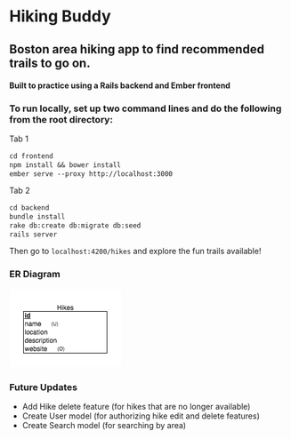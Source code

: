 # Hiking Buddy

## Boston area hiking app to find recommended trails to go on.
#### Built to practice using a Rails backend and Ember frontend

### To run locally, set up two command lines and do the following from the root directory:

Tab 1
```
cd frontend
npm install && bower install
ember serve --proxy http://localhost:3000
```
Tab 2
```
cd backend
bundle install
rake db:create db:migrate db:seed
rails server
```

Then go to ```localhost:4200/hikes``` and explore the fun trails available!


### ER Diagram
![ER Diagram](backend/app/assets/images/er-diagram.png)


### Future Updates

* Add Hike delete feature (for hikes that are no longer available)
* Create User model (for authorizing hike edit and delete features)
* Create Search model (for searching by area)
